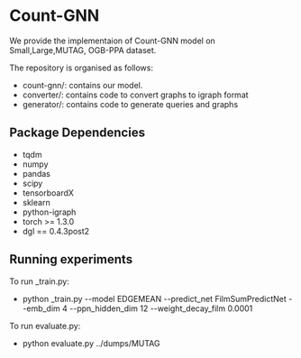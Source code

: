 
# Count-GNN
We provide the implementaion of Count-GNN model on Small,Large,MUTAG, OGB-PPA dataset.

The repository is organised as follows:
- count-gnn/: contains our model.
- converter/: contains code to convert graphs to igraph format
- generator/: contains code to generate queries and graphs



## Package Dependencies

* tqdm
* numpy
* pandas
* scipy
* tensorboardX
* sklearn
* python-igraph
* torch >= 1.3.0
* dgl == 0.4.3post2


## Running experiments

To run _train.py:
- python _train.py --model EDGEMEAN --predict_net FilmSumPredictNet --emb_dim 4 --ppn_hidden_dim 12 --weight_decay_film 0.0001

To run evaluate.py:
- python evaluate.py ../dumps/MUTAG


